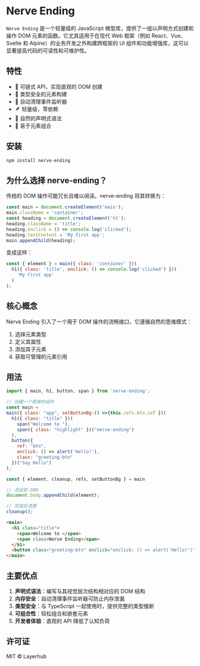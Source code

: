 # Nerve Ending

`Nerve Ending` 是一个轻量级的 JavaScript 微型库，提供了一组以声明方式创建和操作 DOM 元素的函数。它尤其适用于在现代 Web 框架（例如 React、Vue、Svelte 和 Alpine）的业务开发之外构建跨框架的 UI 组件和功能增强库，这可以显著提高代码的可读性和可维护性。

## 特性

- 🔗 可链式 API，实现直观的 DOM 创建
- 🎯 类型安全的元素构建
- 🧹 自动清理事件监听器
- 🪶 轻量级，零依赖
- 🎨 自然的声明式语法
- 🔄 易于元素组合

## 安装

```bash
npm install nerve-ending
```

## 为什么选择 nerve-ending？

传统的 DOM 操作可能冗长且难以阅读。nerve-ending 将其转换为：

```javascript
const main = document.createElement('main');
main.className = 'container';
const heading = document.createElement('h1');
heading.className = 'title';
heading.onclick = () => console.log('clicked');
heading.textContent = 'My first app';
main.appendChild(heading);
```

变成这样：

```javascript
const { element } = main({ class: 'container' })(
  h1({ class: 'title', onclick: () => console.log('clicked') })(
    'My first app'
  )
);
```

## 核心概念

Nerve Ending 引入了一个用于 DOM 操作的流畅接口，它遵循自然的思维模式：

1. 选择元素类型
2. 定义其属性
3. 添加其子元素
4. 获取可管理的元素引用

## 用法

```javascript
import { main, h1, button, span } from 'nerve-ending';

// 创建一个简单的组件
const main = 
main({ class: "app", setButtonBg:() =>{this.refs.btn.seT })(
  h1({ class: "title" })(
    span("Welcome to "),
    span({ class: "highlight" })("nerve-ending")
  ),
  button({ 
    ref: "btn",
    onclick: () => alert('Hello!'),
    class: "greeting-btn"
  })("Say Hello")
);

const { element, cleanup, refs, setButtonBg } = main

// 添加到 DOM
document.body.appendChild(element);

// 完成后清理
cleanup();
```

```html
<main>
  <h1 class="title">
    <span>Welcome to </span>
    <span class>Nerve Ending</span>
  </h1>
  <button class="greeting-btn" onclick="onclick: () => alert('Hello!')">Say Hello</button>
</main>


```

## 主要优点

1. **声明式语法**：编写与其视觉层次结构相对应的 DOM 结构
2. **内存安全**：自动清理事件监听器可防止内存泄漏
3. **类型安全**：与 TypeScript 一起使用时，提供完整的类型推断
4. **可组合性**：轻松组合和嵌套元素
5. **开发者体验**：直观的 API 降低了认知负荷

## 许可证

MIT © Layerhub
